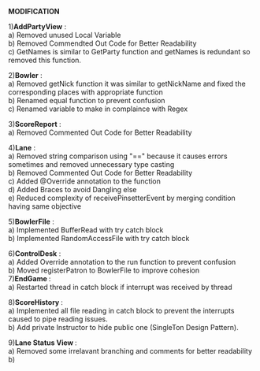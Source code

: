 <b>MODIFICATION</b>

1)<b>AddPartyView</b> : <br>
a) Removed unused Local Variable<br>
b) Removed Commendted Out Code for Better Readability<br>
c) GetNames is similar to GetParty function and getNames is redundant so removed this function.

2)<b>Bowler</b> : <br>
a) Removed getNick function it was similar to getNickName and fixed the corresponding places with appropriate function<br>
b) Renamed equal function to prevent confusion <br>
c) Renamed variable to make in complaince with Regex <br>

3)<b>ScoreReport</b> : <br>
a)  Removed Commented Out Code for Better Readability<br>

4)<b>Lane</b> : <br>
a)  Removed string comparison using "==" because it causes errors sometimes and removed unnecessary type casting<br>
b) Removed Commented Out Code for Better Readability<br>
c) Added @Override annotation to the function<br>
d) Added Braces to avoid Dangling else<br>
e) Reduced complexity of receivePinsetterEvent by merging condition having same objective<br>

5)<b>BowlerFile</b> : <br>
a) Implemented BufferRead with try catch block<br>
b) Implemented RandomAccessFile with try catch block<br>

6)<b>ControlDesk</b> : <br>
a) Added Override annotation to the run function to prevent confusion<br>
b) Moved registerPatron to BowlerFile to improve cohesion <br>
7)<b>EndGame </b> : <br>
a) Restarted thread in catch block if interrupt was received by thread<br>

8)<b>ScoreHistory </b> : <br>
a) Implemented all file reading in catch block to prevent the interrupts caused to pipe reading issues.<br>
b) Add private Instructor to hide public one (SingleTon Design Pattern).

9)<b>Lane Status View </b> : <br>
a) Removed some irrelavant branching and comments for better readability<br>
b) 
